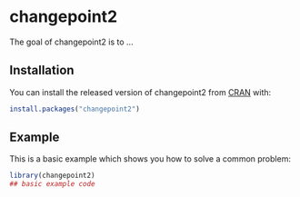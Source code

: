 
# changepoint2

<!-- badges: start -->
<!-- badges: end -->

The goal of changepoint2 is to ...

## Installation

You can install the released version of changepoint2 from [CRAN](https://CRAN.R-project.org) with:

``` r
install.packages("changepoint2")
```

## Example

This is a basic example which shows you how to solve a common problem:

``` r
library(changepoint2)
## basic example code
```

